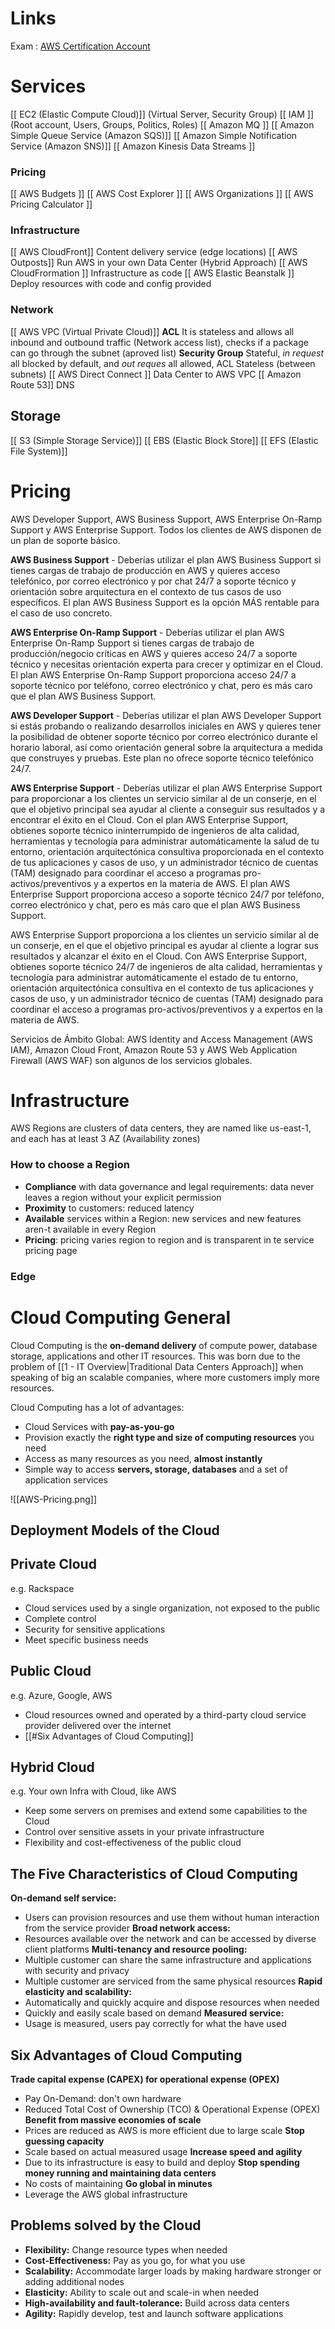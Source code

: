 # Links
Exam : [AWS Certification Account](https://www.aws.training/certification)
# Services
[[ EC2 (Elastic Compute Cloud)]] (Virtual Server, Security Group)
[[ IAM ]] (Root account, Users, Groups, Politics, Roles)
[[ Amazon MQ ]]
[[ Amazon Simple Queue Service (Amazon SQS)]]
[[ Amazon Simple Notification Service (Amazon SNS)]]
[[ Amazon Kinesis Data Streams ]]
### Pricing
[[ AWS Budgets ]]
[[ AWS Cost Explorer ]]
[[ AWS Organizations ]]
[[ AWS Pricing Calculator ]]
### Infrastructure
[[ AWS CloudFront]] Content delivery service (edge locations) 
[[ AWS Outposts]] Run AWS in your own Data Center (Hybrid Approach)
[[ AWS CloudFrormation ]] Infrastructure as code
[[ AWS Elastic Beanstalk ]] Deploy resources with code and config provided
### Network
[[ AWS VPC (Virtual Private Cloud)]] 
**ACL** It is stateless and allows all inbound and outbound traffic (Network access list), checks if a package can go through the subnet (aproved list)
**Security Group** Stateful, *in request* all blocked by default, and *out reques* all allowed, ACL Stateless (between subnets)
[[ AWS Direct Connect ]] Data Center to AWS VPC
[[ Amazon Route 53]] DNS
## Storage
[[ S3 (Simple Storage Service)]]
[[ EBS (Elastic Block Store]]
[[ EFS (Elastic File System)]]
# Pricing
AWS Developer Support, AWS Business Support, AWS Enterprise On-Ramp Support y AWS Enterprise Support. Todos los clientes de AWS disponen de un plan de soporte básico.

**AWS Business Support** - Deberías utilizar el plan AWS Business Support si tienes cargas de trabajo de producción en AWS y quieres acceso telefónico, por correo electrónico y por chat 24/7 a soporte técnico y orientación sobre arquitectura en el contexto de tus casos de uso específicos. El plan AWS Business Support es la opción MÁS rentable para el caso de uso concreto.

**AWS Enterprise On-Ramp Support** - Deberías utilizar el plan AWS Enterprise On-Ramp Support si tienes cargas de trabajo de producción/negocio críticas en AWS y quieres acceso 24/7 a soporte técnico y necesitas orientación experta para crecer y optimizar en el Cloud. El plan AWS Enterprise On-Ramp Support proporciona acceso 24/7 a soporte técnico por teléfono, correo electrónico y chat, pero es más caro que el plan AWS Business Support.

**AWS Developer Support** - Deberías utilizar el plan AWS Developer Support si estás probando o realizando desarrollos iniciales en AWS y quieres tener la posibilidad de obtener soporte técnico por correo electrónico durante el horario laboral, así como orientación general sobre la arquitectura a medida que construyes y pruebas. Este plan no ofrece soporte técnico telefónico 24/7.

**AWS Enterprise Support** - Deberías utilizar el plan AWS Enterprise Support para proporcionar a los clientes un servicio similar al de un conserje, en el que el objetivo principal sea ayudar al cliente a conseguir sus resultados y a encontrar el éxito en el Cloud. Con el plan AWS Enterprise Support, obtienes soporte técnico ininterrumpido de ingenieros de alta calidad, herramientas y tecnología para administrar automáticamente la salud de tu entorno, orientación arquitectónica consultiva proporcionada en el contexto de tus aplicaciones y casos de uso, y un administrador técnico de cuentas (TAM) designado para coordinar el acceso a programas pro-activos/preventivos y a expertos en la materia de AWS. El plan AWS Enterprise Support proporciona acceso a soporte técnico 24/7 por teléfono, correo electrónico y chat, pero es más caro que el plan AWS Business Support.

AWS Enterprise Support proporciona a los clientes un servicio similar al de un conserje, en el que el objetivo principal es ayudar al cliente a lograr sus resultados y alcanzar el éxito en el Cloud. Con AWS Enterprise Support, obtienes soporte técnico 24/7 de ingenieros de alta calidad, herramientas y tecnología para administrar automáticamente el estado de tu entorno, orientación arquitectónica consultiva en el contexto de tus aplicaciones y casos de uso, y un administrador técnico de cuentas (TAM) designado para coordinar el acceso a programas pro-activos/preventivos y a expertos en la materia de AWS.

Servicios de Ámbito Global:
AWS Identity and Access Management (AWS IAM), Amazon Cloud Front, Amazon Route 53 y AWS Web Application Firewall (AWS WAF) son algunos de los servicios globales.


# Infrastructure
AWS Regions are clusters of data centers, they are named like us-east-1, and each has at least 3 AZ (Availability zones)
### How to choose a Region
- **Compliance** with data governance and legal requirements: data never leaves a region without your explicit permission
- **Proximity** to customers: reduced latency
- **Available** services within a Region: new services and new features aren-t available in every Region
- **Pricing**: pricing varies region to region and is transparent in te service pricing page
### Edge 

# Cloud Computing General
Cloud Computing is the **on-demand delivery** of compute power, database storage, applications and other IT resources. This was born due to the problem of [[1 - IT Overview|Traditional Data Centers Approach]] when speaking of big an scalable companies, where more customers imply more resources. 

Cloud Computing has a lot of advantages:
- Cloud Services with **pay-as-you-go**
- Provision exactly the **right type and size of computing resources** you need
- Access as many resources as you need, **almost instantly**
- Simple way to access **servers, storage, databases** and a set of application services

![[AWS-Pricing.png]]

## Deployment Models of the Cloud

## Private Cloud
e.g. Rackspace

- Cloud services used by a single organization, not exposed to the public 
- Complete control
- Security for sensitive applications
- Meet specific business needs

## Public Cloud
e.g. Azure, Google, AWS

- Cloud resources owned and operated by a third-party cloud service provider delivered over the internet
- [[#Six Advantages of Cloud Computing]]

## Hybrid Cloud
e.g. Your own Infra with Cloud, like AWS

- Keep some servers on premises and extend some capabilities to the Cloud
- Control over sensitive assets in your private infrastructure
- Flexibility and cost-effectiveness of the public cloud

## The Five Characteristics of Cloud Computing

**On-demand self service:**
- Users can provision resources and use them without human interaction from the service provider
**Broad network access:**
- Resources available over the network and can be accessed by diverse client platforms
**Multi-tenancy and resource pooling:**
- Multiple customer can share the same infrastructure and applications with security and privacy
- Multiple customer are serviced from the same physical resources
**Rapid elasticity and scalability:**
- Automatically and quickly acquire and dispose resources when needed
- Quickly and easily scale based on demand
**Measured service:**
- Usage is measured, users pay correctly for what the have used

## Six Advantages of Cloud Computing

**Trade capital expense (CAPEX) for operational expense (OPEX)**
- Pay On-Demand: don't own hardware
- Reduced Total Cost of Ownership (TCO) & Operational Expense (OPEX)
**Benefit from massive economies of scale**
- Prices are reduced as AWS is more efficient due to large scale
**Stop guessing capacity**
- Scale based on actual measured usage
**Increase speed and agility**
- Due to its infrastructure is easy to build and deploy
**Stop spending money running and maintaining data centers**
- No costs of maintaining
**Go global in minutes**
- Leverage the AWS global infrastructure

## Problems solved by the Cloud

- **Flexibility:** Change resource types when needed
- **Cost-Effectiveness:** Pay as you go, for what you use
- **Scalability:** Accommodate larger loads by making hardware stronger or adding additional nodes
- **Elasticity:** Ability to scale out and scale-in when needed
- **High-availability and fault-tolerance:** Build across data centers
- **Agility:** Rapidly develop, test and launch software applications


